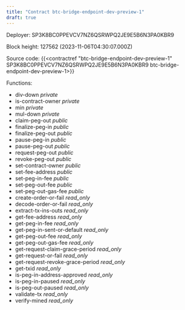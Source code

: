 ```yaml
---
title: "Contract btc-bridge-endpoint-dev-preview-1"
draft: true
---
```

Deployer: SP3K8BC0PPEVCV7NZ6QSRWPQ2JE9E5B6N3PA0KBR9


 



Block height: 127562 (2023-11-06T04:30:07.000Z)

Source code: {{<contractref "btc-bridge-endpoint-dev-preview-1" SP3K8BC0PPEVCV7NZ6QSRWPQ2JE9E5B6N3PA0KBR9 btc-bridge-endpoint-dev-preview-1>}}

Functions:

* div-down _private_
* is-contract-owner _private_
* min _private_
* mul-down _private_
* claim-peg-out _public_
* finalize-peg-in _public_
* finalize-peg-out _public_
* pause-peg-in _public_
* pause-peg-out _public_
* request-peg-out _public_
* revoke-peg-out _public_
* set-contract-owner _public_
* set-fee-address _public_
* set-peg-in-fee _public_
* set-peg-out-fee _public_
* set-peg-out-gas-fee _public_
* create-order-or-fail _read_only_
* decode-order-or-fail _read_only_
* extract-tx-ins-outs _read_only_
* get-fee-address _read_only_
* get-peg-in-fee _read_only_
* get-peg-in-sent-or-default _read_only_
* get-peg-out-fee _read_only_
* get-peg-out-gas-fee _read_only_
* get-request-claim-grace-period _read_only_
* get-request-or-fail _read_only_
* get-request-revoke-grace-period _read_only_
* get-txid _read_only_
* is-peg-in-address-approved _read_only_
* is-peg-in-paused _read_only_
* is-peg-out-paused _read_only_
* validate-tx _read_only_
* verify-mined _read_only_
